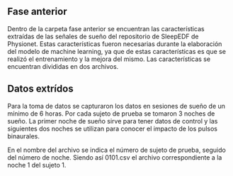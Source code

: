 ## Fase anterior
Dentro de la carpeta fase anterior se encuentran las características extraídas de las señales de sueño del repositorio de SleepEDF de Physionet. Estas características fueron necesarias durante la elaboración del modelo de machine learning, ya que de estas características es que se realizó el entrenamiento y la mejora del mismo. Las características se encuentran divididas en dos archivos.

## Datos extrídos
Para la toma de datos se capturaron los datos en sesiones de sueño de un mínimo de 6 horas. Por cada sujeto de prueba se tomaron 3 noches de sueño. La primer noche de sueño sirve para tener datos de control y las siguientes dos noches se utilizan para conocer el impacto de los pulsos binaurales.

En el nombre del archivo se indica el número de sujeto de prueba, seguido del número de noche. Siendo así 0101.csv el archivo correspondiente a la noche 1 del sujeto 1.
